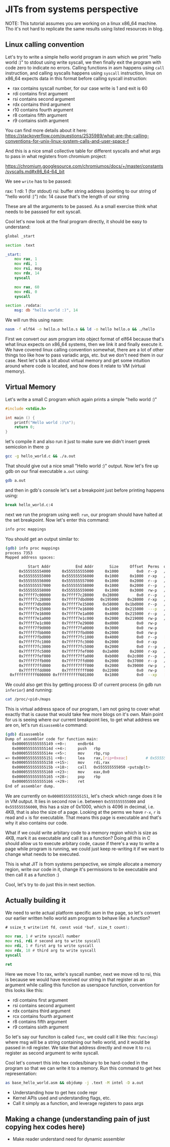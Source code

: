 # JITs from systems perspective

NOTE: This tutorial assumes you are working on a linux x86_64 machine. Tho it's not hard to replicate the same results using listed resources in blog.

## Linux calling convention

Let's try to write a simple hello world program in asm which we print "hello world :)" to stdout using write syscall, we then finally exit the program with code zero to indicate no errors. Calling functions in asm happens using `call` instruction, and calling syscalls happens using `syscall` instruction, linux on x86_64 expects data in this format before calling syscall instruction:

- rax contains syscall number, for our case write is 1 and exit is 60
- rdi contains first argument
- rsi contains second argument
- rdx contains third argument
- r10 contains fourth argument
- r8 contains fifth argument
- r9 contains sixth argument

You can find more details about it here: https://stackoverflow.com/questions/2535989/what-are-the-calling-conventions-for-unix-linux-system-calls-and-user-space-f

And this is a nice small collective table for different syscalls and what args to pass in what registers from chromium project:

https://chromium.googlesource.com/chromiumos/docs/+/master/constants/syscalls.md#x86_64-64_bit

We see `write` has to be passed:

rax: 1
rdi: 1 (for stdout)
rsi: buffer string address (pointing to our string of "hello world :)")
rdx: 14 cause that's the length of our string

These are all the arguments to be passed. As a small exercise think what needs to be passsed for exit syscall.

Cool let's now look at the final program directly, it should be easy to understand:

```asm
global _start

section .text

_start:
    mov rax, 1
    mov rdi, 1
    mov rsi, msg
    mov rdx, 14
    syscall

    mov rax, 60
    mov rdi, 0
    syscall

section .rodata:
    msg: db "hello world :)", 14
```

We will run this using nasm:
```sh
nasm -f elf64 -o hello.o hello.s && ld -o hello hello.o && ./hello
```

First we convert our asm program into object format of elf64 because that's what linux expects on x86_64 systems, then we link it and finally execute it.
We have covered linux calling convention somewhat, there are a lot of other things too like how to pass variadic args, etc. but we don't need them in our case.
Next let's talk a bit about virtual memory and get some intuition around where code is located, and how does it relate to VM (virtual memory).

## Virtual Memory

Let's write a small C program which again prints a simple "hello world :)"

```C
#include <stdio.h>

int main () {
    printf("Hello world :)\n");
    return 0;
}
```

let's compile it and also run it just to make sure we didn't insert greek semicolon in there :p

```sh
gcc -g hello_world.c && ./a.out
```

That should give out a nice small "Hello world :)" output. Now let's fire up gdb on our final executable `a.out` using:

```sh
gdb a.out
```

and then in gdb's console let's set a breakpoint just before printing happens using:
```sh
break hello_world.c:4
```

next we run the program using well: `run`, our program should have halted at the set breakpoint. Now let's enter this command:
```sh
info proc mappings
```

You should get an output similar to:
```sh
(gdb) info proc mappings
process 7353
Mapped address spaces:

          Start Addr           End Addr       Size     Offset  Perms  objfile
      0x555555554000     0x555555555000     0x1000        0x0  r--p   /home/fenil/Projects/cpp-projects/hello-world/a.out
      0x555555555000     0x555555556000     0x1000     0x1000  r-xp   /home/fenil/Projects/cpp-projects/hello-world/a.out
      0x555555556000     0x555555557000     0x1000     0x2000  r--p   /home/fenil/Projects/cpp-projects/hello-world/a.out
      0x555555557000     0x555555558000     0x1000     0x2000  r--p   /home/fenil/Projects/cpp-projects/hello-world/a.out
      0x555555558000     0x555555559000     0x1000     0x3000  rw-p   /home/fenil/Projects/cpp-projects/hello-world/a.out
      0x7ffff7c00000     0x7ffff7c28000    0x28000        0x0  r--p   /usr/lib/x86_64-linux-gnu/libc.so.6
      0x7ffff7c28000     0x7ffff7dbd000   0x195000    0x28000  r-xp   /usr/lib/x86_64-linux-gnu/libc.so.6
      0x7ffff7dbd000     0x7ffff7e15000    0x58000   0x1bd000  r--p   /usr/lib/x86_64-linux-gnu/libc.so.6
      0x7ffff7e15000     0x7ffff7e16000     0x1000   0x215000  ---p   /usr/lib/x86_64-linux-gnu/libc.so.6
      0x7ffff7e16000     0x7ffff7e1a000     0x4000   0x215000  r--p   /usr/lib/x86_64-linux-gnu/libc.so.6
      0x7ffff7e1a000     0x7ffff7e1c000     0x2000   0x219000  rw-p   /usr/lib/x86_64-linux-gnu/libc.so.6
      0x7ffff7e1c000     0x7ffff7e29000     0xd000        0x0  rw-p
      0x7ffff7f9d000     0x7ffff7fa0000     0x3000        0x0  rw-p
      0x7ffff7fbb000     0x7ffff7fbd000     0x2000        0x0  rw-p
      0x7ffff7fbd000     0x7ffff7fc1000     0x4000        0x0  r--p   [vvar]
      0x7ffff7fc1000     0x7ffff7fc3000     0x2000        0x0  r-xp   [vdso]
      0x7ffff7fc3000     0x7ffff7fc5000     0x2000        0x0  r--p   /usr/lib/x86_64-linux-gnu/ld-linux-x86-64.so.2
      0x7ffff7fc5000     0x7ffff7fef000    0x2a000     0x2000  r-xp   /usr/lib/x86_64-linux-gnu/ld-linux-x86-64.so.2
      0x7ffff7fef000     0x7ffff7ffa000     0xb000    0x2c000  r--p   /usr/lib/x86_64-linux-gnu/ld-linux-x86-64.so.2
      0x7ffff7ffb000     0x7ffff7ffd000     0x2000    0x37000  r--p   /usr/lib/x86_64-linux-gnu/ld-linux-x86-64.so.2
      0x7ffff7ffd000     0x7ffff7fff000     0x2000    0x39000  rw-p   /usr/lib/x86_64-linux-gnu/ld-linux-x86-64.so.2
      0x7ffffffdd000     0x7ffffffff000    0x22000        0x0  rw-p   [stack]
  0xffffffffff600000 0xffffffffff601000     0x1000        0x0  --xp   [vsyscall]
```

We could also get this by getting process ID of current process (in gdb run `inferior`) and running:

```sh
cat /proc/<pid>/maps
```

This is virtual address space of our program, I am not going to cover what exactly that is cause that would take few more blogs on it's own. Main point for us is seeing where our current breakpoint lies, to get what address we are on, let's run `disassemble` command:

```sh
(gdb) disassemble
Dump of assembler code for function main:
   0x0000555555555149 <+0>:     endbr64
   0x000055555555514d <+4>:     push   rbp
   0x000055555555514e <+5>:     mov    rbp,rsp
=> 0x0000555555555151 <+8>:     lea    rax,[rip+0xeac]        # 0x555555556004
   0x0000555555555158 <+15>:    mov    rdi,rax
   0x000055555555515b <+18>:    call   0x555555555050 <puts@plt>
   0x0000555555555160 <+23>:    mov    eax,0x0
   0x0000555555555165 <+28>:    pop    rbp
   0x0000555555555166 <+29>:    ret
End of assembler dump.
```

We are currently on `0x0000555555555151`, let's check which range does it lie in VM output.
It lies in second row i.e. between `0x555555555000` and `0x555555556000`, this has a size of 0x1000, which is 4096 in decimal, i.e. 4KB, that is also the size of a page. Looking at the perms we have `r-x`, `r` is read and `x` is for executable. That means this page is executable and that's why it also contains our code.

What if we could write arbitary code to a memory region which is size as 4KB, mark it as executable and call it as a function? Doing all this in C should allow us to execute arbitary code, cause if there's a way to write a page while program is running, we could just keep re-writing it if we want to change what needs to be executed.

This is what JIT is from systems perspective, we simple allocate a memory region, write our code in it, change it's permissions to be executable and then call it as a function :)

Cool, let's try to do just this in next section.

## Actually building it

We need to write actual platform specific asm in the page, so let's convert our earlier written hello world asm program to behave like a function?

```asm
# ssize_t write(int fd, const void *buf, size_t count);

mov rax, 1 # write syscall number
mov rsi, rdi # second arg to write syscall
mov rdi, 1 # first arg to write syscall
mov rdx, 18 # third arg to write syscall
syscall

ret
```

Here we move 1 to rax, write's syscall number, next we move rdi to rsi, this is because we would have received our string in that register as an argument while calling this function as userspace function, convention for this looks like this:

- rdi contains first argument
- rsi contains second argument
- rdx contains third argument
- rcx contains fourth argument
- r8 contains fifth argument
- r9 contains sixth argument

So let's say our funciton is called `func`, we could call it like this: `func(msg)` where msg will be a string containing our hello world, and it would be passed in rdi register. We take that address directly and move it to `rsi` register as second argument to write syscall.

Cool let's convert this into hex codes/binary to be hard-coded in the program so that we can write it to a memory. Run this command to get hex representation:

```sh
as base_hello_world.asm && objdump -j .text -M intel -D a.out
```


- Understanding how to get hex code repr
- Kernel APIs used and understanding flags, etc.
- Call it simply as a function, and leverage registers to pass args

## Making a change (understanding pain of just copying hex codes here)

- Make reader understand need for dynamic assembler
